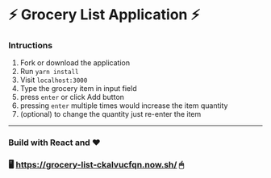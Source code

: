 ⚡ Grocery List Application ⚡
=============================

### Intructions
1. Fork or download the application
2. Run `yarn install`
3. Visit `localhost:3000`
4. Type the grocery item in input field 
5. press `enter` or click Add button
6. pressing `enter` multiple times would increase the item quantity
7. (optional) to change the quantity just re-enter the item

---
### Build with React and ❤️
### 🖥️ https://grocery-list-ckalvucfqn.now.sh/ 🖱